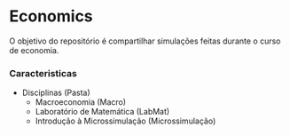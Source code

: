 # Economics

O objetivo do repositório é compartilhar simulações feitas durante o curso de economia.

### Caracteristicas

- Disciplinas (Pasta)
  - Macroeconomia (Macro)
  - Laboratório de Matemática (LabMat)
  - Introdução à Microssimulação (Microssimulação)
  
  
